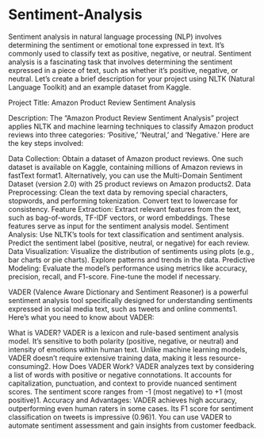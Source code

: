 # Sentiment-Analysis
Sentiment analysis in natural language processing (NLP) involves determining the sentiment or emotional tone expressed in text. It’s commonly used to classify text as positive, negative, or neutral. Sentiment analysis is a fascinating task that involves determining the sentiment expressed in a piece of text, such as whether it’s positive, negative, or neutral. Let’s create a brief description for your project using NLTK (Natural Language Toolkit) and an example dataset from Kaggle.

Project Title: Amazon Product Review Sentiment Analysis

Description: The “Amazon Product Review Sentiment Analysis” project applies NLTK and machine learning techniques to classify Amazon product reviews into three categories: ‘Positive,’ ‘Neutral,’ and ‘Negative.’ Here are the key steps involved:

  Data Collection:
      Obtain a dataset of Amazon product reviews. One such dataset is available on Kaggle, containing millions of Amazon reviews in fastText format1.
      Alternatively, you can use the Multi-Domain Sentiment Dataset (version 2.0) with 25 product reviews on Amazon products2.
  Data Preprocessing:
      Clean the text data by removing special characters, stopwords, and performing tokenization.
      Convert text to lowercase for consistency.
  Feature Extraction:
      Extract relevant features from the text, such as bag-of-words, TF-IDF vectors, or word embeddings.
      These features serve as input for the sentiment analysis model.
  Sentiment Analysis:
      Use NLTK’s tools for text classification and sentiment analysis.
      Predict the sentiment label (positive, neutral, or negative) for each review.
  Data Visualization:
      Visualize the distribution of sentiments using plots (e.g., bar charts or pie charts).
      Explore patterns and trends in the data.
  Predictive Modeling:
      Evaluate the model’s performance using metrics like accuracy, precision, recall, and F1-score.
      Fine-tune the model if necessary.

VADER (Valence Aware Dictionary and Sentiment Reasoner) is a powerful sentiment analysis tool specifically
designed for understanding sentiments expressed in social media text, such as tweets and online comments1. Here’s
what you need to know about VADER:

What is VADER?
	VADER is a lexicon and rule-based sentiment analysis model.
	It’s sensitive to both polarity (positive, negative, or neutral) and intensity of emotions within human text.
	Unlike machine learning models, VADER doesn’t require extensive training data, making it less resource-consuming2.
How Does VADER Work?
	VADER analyzes text by considering a list of words with positive or negative connotations.
	It accounts for capitalization, punctuation, and context to provide nuanced sentiment scores.
	The sentiment score ranges from -1 (most negative) to +1 (most positive)1.
Accuracy and Advantages:
	VADER achieves high accuracy, outperforming even human raters in some cases.
	Its F1 score for sentiment classification on tweets is impressive (0.96)1.
	You can use VADER to automate sentiment assessment and gain insights from customer feedback.
